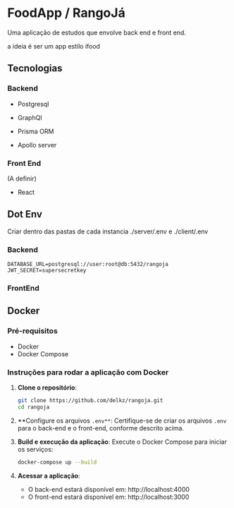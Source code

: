 # FoodApp / RangoJá

Uma aplicação de estudos que envolve back end e front end.

a ideia é ser um app estilo ifood

## Tecnologias

### Backend

- Postgresql

- GraphQl

- Prisma ORM

- Apollo server

### Front End

(A definir)

- React

## Dot Env

Criar dentro das pastas de cada instancia ./server/.env e ./client/.env

### Backend

```dotenv
DATABASE_URL=postgresql://user:root@db:5432/rangoja
JWT_SECRET=supersecretkey 
```

### FrontEnd

## Docker

### Pré-requisitos

- Docker
- Docker Compose

### Instruções para rodar a aplicação com Docker

1. **Clone o repositório**:
   ```bash
   git clone https://github.com/delkz/rangoja.git
   cd rangoja

2. **Configure os arquivos `.env**`: Certifique-se de criar os arquivos `.env` para o back-end e o front-end, conforme descrito acima.

3. **Build e execução da aplicação**: Execute o Docker Compose para iniciar os serviços:
   ```bash
   docker-compose up --build

4.  **Acessar a aplicação**:

    - O back-end estará disponível em: http://localhost:4000
    - O front-end estará disponível em: http://localhost:3000